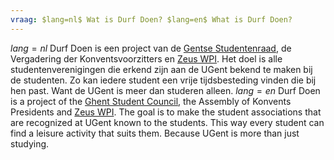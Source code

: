 ```yaml
---
vraag: $lang=nl$ Wat is Durf Doen? $lang=en$ What is Durf Doen?
---
```

$lang=nl$ Durf Doen is een project van de <a href='https://gentsestudentenraad.be'>Gentse Studentenraad</a>, de Vergadering der Konventsvoorzitters en <a href='https://zeus.gent'>Zeus WPI</a>. Het doel is alle studentenverenigingen die erkend zijn aan de UGent bekend te maken bij de studenten. Zo kan iedere student een vrije tijdsbesteding vinden die bij hen past. Want de UGent is meer dan studeren alleen.
$lang=en$
Durf Doen is a project of the <a href='https://gentsestudentenraad.be'>Ghent Student Council</a>, the Assembly of Konvents Presidents and <a href='https://zeus.gent'>Zeus WPI</a>. The goal is to make the student associations that are recognized at UGent known to the students. This way every student can find a leisure activity that suits them. Because UGent is more than just studying.
